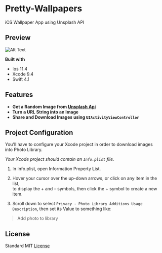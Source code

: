 # Pretty-Wallpapers
iOS Wallpaper App using Unsplash API

## Preview
![Alt Text](https://media.giphy.com/media/8qFVSFf2vGJ2dvIVa8/giphy.gif )

**Built with**
- Ios 11.4
- Xcode 9.4 
- Swift 4.1

## Features
- **Get a Random Image from [Unsplash Api](https://source.unsplash.com/)**
- **Turn a URL String into an Image**
- **Share and Download Images using ```UIActivityViewController```**

## Project Configuration
You'll have to configure your Xcode project in order to download images into Photo Library.

_Your Xcode project should contain an ```Info.plist``` file._

1. In Info.plist, open Information Property List. 

2. Hover your cursor over the up-down arrows, or click on any item in the list,   
to display the + and – symbols, then click the + symbol to create a new item. 

3. Scroll down to select ```Privacy - Photo Library Additions Usage Description```, then set its Value to something like: 
> Add photo to library

## License
Standard MIT [License](https://github.com/johnnyperdomo/Pretty-Wallpapers/blob/master/LICENSE)
